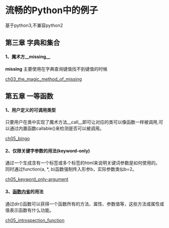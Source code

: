 # 流畅的Python中的例子

基于python3,不兼容python2

## 第三章 字典和集合

#### 1、魔术方__missing__

__missing__ 主要使用在字典查询键值找不到键值的时候

[ch03_the_magic_method_of_missing](https://github.com/feng-hui/fluent_python_examples/blob/master/ch03_the_magic_method_of_missing.py)

## 第五章 一等函数

#### 1、用户定义的可调用类型

只要用户在类中实现了魔术方法__call__即可让对应的类可以像函数一样被调用,可以通过内置函数callable()来检测是否可以被调用。

[ch05_bingo](https://github.com/feng-hui/fluent_python_examples/blob/master/ch05_bingocall.py)

#### 2、仅限关键字参数的用法(keyword-only)

通过一个生成含有一个标签或多个标签的html来说明关键词参数是如何使用的。同时通过function(a, *, b)函数强制传入形参b，实际参数类似b=2。

[ch05_keyword_only-argument](https://github.com/feng-hui/fluent_python_examples/blob/master/ch05_keyword_only.py)

#### 3、[函数内省](https://segmentfault.com/q/1010000012595419)的用法

通过dir()函数可以获得一个函数所有的方法、属性、参数值等，这些方法或属性或值表示函数有什么功能。

[ch05_introspection_function](https://github.com/feng-hui/fluent_python_examples/blob/master/ch05_introspection_function.py)


